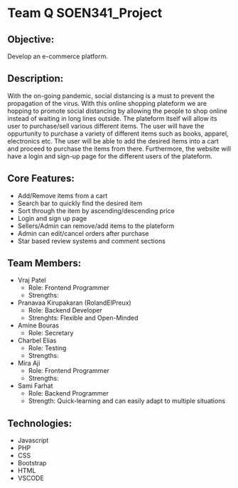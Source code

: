 # Team Q SOEN341_Project
## Objective:
Develop an e-commerce platform.
## Description:
With the on-going pandemic, social distancing is a must to prevent the propagation of the
virus. With this online shopping plateform we are hopping to promote social distancing by
allowing the people to shop online instead of waiting in long lines outside. The plateform
itself will allow its user to purchase/sell various different items. The user will have the
oppurtunity to purchase a variety of different items such as books, apparel, electronics etc.
The user will be able to add the desired items into a cart and proceed to purchase the items
from there. Furthermore, the website will have a login and sign-up page for the different 
users of the plateform.
## Core Features:
- Add/Remove items from a cart
- Search bar to quickly find the desired item
- Sort through the item by ascending/descending price
- Login and sign up page
- Sellers/Admin can remove/add items to the plateform
- Admin can edit/cancel orders after purchase
- Star based review systems and comment sections
## Team Members:
- Vraj Patel 
    - Role: Frontend Programmer
    - Strengths: 
- Pranavaa Kirupakaran (RolandElPreux)
    - Role: Backend Developer
    - Strenghts: Flexible and Open-Minded
- Amine Bouras 
    - Role: Secretary
- Charbel Elias 
    - Role: Testing
    - Strengths: 
- Mira Aji 
    - Role: Frontend Programmer
    - Strengths: 
- Sami Farhat 
    - Role: Backend Programmer
    - Strength: Quick-learning and can easily adapt to multiple situations
## Technologies:
- Javascript
- PHP
- CSS
- Bootstrap
- HTML
- VSCODE

